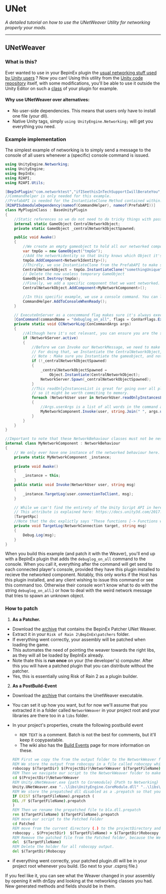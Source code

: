 # UNet

 *A detailed tutorial on how to use the UNetWeaver Utility for networking properly your mods.*

---
## UNetWeaver

### What is this?

Ever wanted to use in your BepinEx plugin the [usual networking stuff used by Unity users](https://docs.unity3d.com/2018.3/Documentation/Manual/UNetActions.html) ?
Now you can! Using this utility from the [Unity code repository](https://github.com/Unity-Technologies/UnityCsReference/blob/2018.3/Extensions/Networking/Weaver/) itself, with some modifications, you'll be able to use it outside the Unity Editor on such a [class](https://gist.github.com/xiaoxiao921/2aed4cdac1352a41e087908a51cf27ec) of your plugin for example.

#### Why use UNetWeaver over alternatives:

* No user-side dependencies. This means that users only have to install one file (your dll).
* Native Unity tags, simply `using UnityEngine.Networking;` will get you everything you need.


### Example implementation
The simplest example of networking is to simply send a message to the console of all users whenever a (specific) console command is issued.

```csharp
using UnityEngine.Networking;
using UnityEngine;
using BepInEx;
using R2API;
using R2API.Utils;

[BepInPlugin("com.networktest","ifISeethisInTechSupportIwillBerateYou","0.0.1")]
//Commandhelper is only needed for this example.
//PrefabAPI is needed for the InstantiateClone Method contained within.
[R2APISubmoduleDependency(nameof(CommandHelper), nameof(PrefabAPI))]
class MyPluginClass : BaseUnityPlugin
{
    //Static references so we do not need to do tricky things with passing references.
    internal static GameObject CentralNetworkObject;
    private static GameObject _centralNetworkObjectSpawned;

    public void Awake()
    {
        //We create an empty gameobject to hold all our networked components. The name of this GameObject is largely irrelevant.
        var tmpGo = new GameObject("tmpGo");
        //Add the networkidentity so that Unity knows which Object it's going to be networking all about.
        tmpGo.AddComponent<NetworkIdentity>();
        //Thirdly, we use InstantiateClone from the PrefabAPI to make sure we have full control over our GameObject.
        CentralNetworkObject = tmpGo.InstantiateClone("somethingUnique");
        // Delete the now useless temporary GameObject
        GameObject.Destroy(tmpGo);
        //Finally, we add a specific component that we want networked. In this example, we will only be adding one, but you can add as many components here as you like. Make sure these components inherit from NetworkBehaviour.
        CentralNetworkObject.AddComponent<MyNetworkComponent>();

        //In this specific example, we use a console command. You can look at https://github.com/risk-of-thunder/R2Wiki/wiki/Console-Commands for more information on that.
        CommandHelper.AddToConsoleWhenReady();
    }

    // ExecuteOnServer as a concommand flag makes sure it's always exectuted on the... you guessed it, server.
    [ConCommand(commandName = "debuglog_on_all", flags = ConVarFlags.ExecuteOnServer, helpText = "Logs a network message to all connected people.")]
    private static void CCNetworkLog(ConCommandArgs args)
    {
        //Although here it's not relevant, you can ensure you are the server by checking if the NetworkServer is active.
        if (NetworkServer.active)
        {
            //Before we can Invoke our NetworkMessage, we need to make sure our centralized networkobject is spawned.
            // For doing that, we Instantiate the CentralNetworkObject, we obviously check if we don't already have one that is already instantiated and activated in the current scene.
            // Note : Make sure you Instantiate the gameobject, and not spawn it directly, it would get deleted otherwise on scene change, even with DontDestroyOnLoad.
            if (!_centralNetworkObjectSpawned)
            {
                _centralNetworkObjectSpawned = 
                    Object.Instantiate(CentralNetworkObject);
                NetworkServer.Spawn(_centralNetworkObjectSpawned);
            }
            //This readOnlyInstancesList is great for going over all players in general, 
            // so it might be worth commiting to memory.
            foreach (NetworkUser user in NetworkUser.readOnlyInstancesList)
            {
                //Args.userArgs is a list of all words in the command arguments.
                MyNetworkComponent.Invoke(user, string.Join(" ", args.userArgs));
            }
        }
    }
}

//Important to note that these NetworkBehaviour classes must not be nested for UNetWeaver to find them.
internal class MyNetworkComponent : NetworkBehaviour
{
    // We only ever have one instance of the networked behaviour here.
    private static MyNetworkComponent _instance;
    
    private void Awake()
    {
        _instance = this;
    }
    public static void Invoke(NetworkUser user, string msg)
    {
        _instance.TargetLog(user.connectionToClient, msg);
    }

    // While we can't find the entirety of the Unity Script API in here, we can provide links to them.
    // This attribute is explained here: https://docs.unity3d.com/2017.3/Documentation/ScriptReference/Networking.TargetRpcAttribute.html
    [TargetRpc]
    //Note that the doc explictly says "These functions [-> Functions with the TargetRPC attribute] must begin with the prefix "Target" and cannot be static." 
    private void TargetLog(NetworkConnection target, string msg)
    {
        Debug.Log(msg);
    }
}
```

When you build this example (and patch it with the Weaver), you'll end up with a BepInEx plugin that adds the `debuglog_on_all` command to the console. When you call it, everything after the command will get send to each connected player's console, provided they have this plugin installed to recieve the networked component. 
Notably, this only works if the Host has this plugin installed, and any client wishing to issue this command or see this command too. Otherwise their console won't know what to do with the string `debuglog_on_all`.) or how to deal with the weird network message that tries to spawn an unknown object.

### How to patch

1. **As a Patcher.**

- Download the [archive](https://github.com/risk-of-thunder/R2Wiki/files/14428540/UNetWeaver.zip) that contains the BepinEx Patcher UNet Weaver.
- Extract it in your `Risk of Rain 2\BepInEx\patchers` folder.
- If everything went correctly, your assembly will be patched when loading the game.
- This automates the need of pointing the weaver towards the right libs, as they will all be loaded by BepInEx already.
- Note thate this is **run once** on your (the developer's) computer. After this you will have a patched plugin that you can distribute without the patcher.
- Yes, this is essentially using Risk of Rain 2 as a plugin builder.

2. **As a PostBuild-Event**

- Download the [archive](https://github.com/risk-of-thunder/R2Wiki/files/14428459/NetworkWeaver.zip) that contains the UnetWeaver executable.
- You can set it up how you want, but for now we'll assume that you extracted it in a folder called `NetworkWeaver` in your project root and your libraries are there too in a `libs` folder.
- In your project's properties, create the following postbuild event
  - `REM TEXT` is a comment. Batch is not the best for comments, but it'll keep it copypastable.
  - The wiki also has the [Build Events](https://github.com/risk-of-thunder/R2Wiki/wiki/Build-Events) page for more information on these.

   ```bat
   REM First we copy the from the output folder to the NetworkWeaver folder.
   REM We store the output from robocopy in a file called robocopy which we'll delete at the end of the file.
   robocopy $(TargetDir) $(ProjectDir)\NetworkWeaver $(TargetFileName) > $(TargetDir)Robocopy
   REM Then we navigate our script to the NetworkWeaver folder to make the follow up line less verbose.
   cd $(ProjectDir)\NetworkWeaver
   REM Unity.UNetWeaver.exe {path to Coremodule} {Path to Networking} {Path to output folder} {Path to the dll you want patched} {Path to all needed references for the to-be-patched dll}
   Unity.UNetWeaver.exe "..\libs\UnityEngine.CoreModule.dll" "..\libs\com.unity.multiplayer-hlapi.Runtime.dll" "Patched/"  $(TargetFileName) "$(ProjectDir)\libs"
   REM We store the prepatched dll disabled as a .prepatch so that you can check it if you want, but first we need to make sure that file doesn't exist already.
   IF EXIST $(TargetFileName).prepatch (
   DEL /F $(TargetFileName).prepatch
   )
   REM Then we rename the prepatched file to bla.dll.prepatch
   ren $(TargetFileName) $(TargetFileName).prepatch
   REM move our script to the Patched Folder
   cd Patched
   REM move from the current directory (.) to the projectDirectory and store the output once more to the Robocopy file.
   robocopy . $(ProjectDir)  $(TargetFileName) > $(TargetDir)Robocopy
   REM Remove the patched file from the Patched folder, because the Weaver won't run if the file already exists.
   del  $(TargetFileName)
   REM Delete the holder for all robocopy output.
   del $(TargetDir)Robocopy
   ```

- if everything went correctly, your patched plugin.dll will be in your project root whenever you build. (So next to your .csproj file.)

If you feel like it, you can see what the Weaver changed in your assembly by opening it with dnSpy and looking at the networking classes you had. New generated methods and fields should be in them.